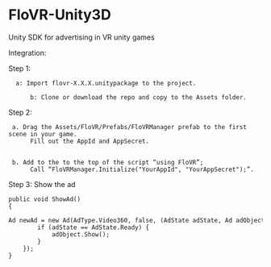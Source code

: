 # FloVR-Unity3D
Unity SDK for advertising in VR unity games

Integration:

Step 1:
         
	  a: Import flovr-X.X.X.unitypackage to the project.
	  
          b: Clone or download the repo and copy to the Assets folder.
Step 2:
         
	 a. Drag the Assets/FloVR/Prefabs/FloVRManager prefab to the first scene in your game.
          Fill out the AppId and AppSecret.
	  
          
	 b. Add to the to the top of the script “using FloVR”;
          Call “FloVRManager.Initialize("YourAppId", "YourAppSecret");”.

Step 3: Show the ad

```
public void ShowAd()
{
	Ad newAd = new Ad(AdType.Video360, false, (AdState adState, Ad adObject) => {
		if (adState == AdState.Ready) {
			adObject.Show();
 		}
 	});
}
```
